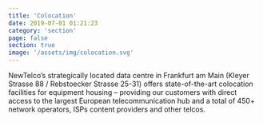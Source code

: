 ```yaml
---
title: 'Colocation'
date: 2019-07-01 01:21:23
category: 'section'
page: false
section: true
image: '/assets/img/colocation.svg'
---
```


NewTelco’s strategically located data centre in Frankfurt am Main (Kleyer Strasse 88 / Rebstoecker Strasse 25-31) offers state-of-the-art colocation facilities for equipment housing – providing our customers with direct access to the largest European telecommunication hub and a total of 450+ network operators, ISPs content providers and other telcos.

